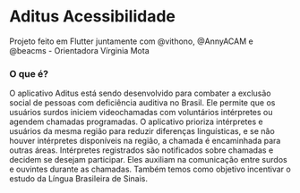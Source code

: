 # Aditus Acessibilidade
Projeto feito em Flutter juntamente com @vithono, @AnnyACAM e @beacms - Orientadora Vírginia Mota

<h3>O que é?</h3>
O aplicativo Aditus está sendo desenvolvido para combater a exclusão social de pessoas com deficiência auditiva no Brasil. Ele permite que os usuários surdos iniciem videochamadas com voluntários intérpretes ou agendem chamadas programadas. O aplicativo prioriza intérpretes e usuários da mesma região para reduzir diferenças linguísticas, e se não houver intérpretes disponíveis na região, a chamada é encaminhada para outras áreas. Intérpretes registrados são notificados sobre chamadas e decidem se desejam participar. Eles auxiliam na comunicação entre surdos e ouvintes durante as chamadas. Também temos como objetivo incentivar o estudo da Língua Brasileira de Sinais.
